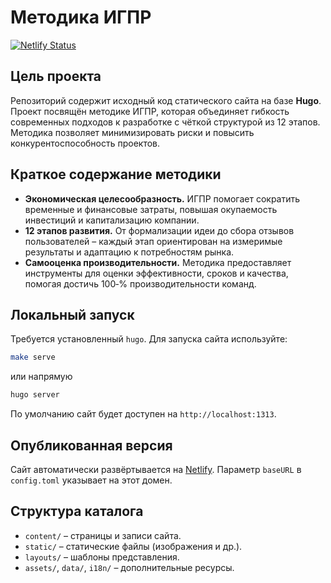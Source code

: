 # Методика ИГПР

[![Netlify Status](https://api.netlify.com/api/v1/badges/2b00721b-23d3-4539-9be2-cc8510661854/deploy-status)](https://app.netlify.com/sites/petaflops-guru/deploys)

## Цель проекта

Репозиторий содержит исходный код статического сайта на базе **Hugo**. Проект посвящён методике ИГПР, которая объединяет гибкость современных подходов к разработке с чёткой структурой из 12 этапов. Методика позволяет минимизировать риски и повысить конкурентоспособность проектов.

## Краткое содержание методики

- **Экономическая целесообразность.** ИГПР помогает сократить временные и финансовые затраты, повышая окупаемость инвестиций и капитализацию компании.
- **12 этапов развития.** От формализации идеи до сбора отзывов пользователей – каждый этап ориентирован на измеримые результаты и адаптацию к потребностям рынка.
- **Самооценка производительности.** Методика предоставляет инструменты для оценки эффективности, сроков и качества, помогая достичь 100‑% производительности команд.

## Локальный запуск

Требуется установленный `hugo`. Для запуска сайта используйте:

```bash
make serve
```
или напрямую
```bash
hugo server
```

По умолчанию сайт будет доступен на `http://localhost:1313`.

## Опубликованная версия

Сайт автоматически развёртывается на [Netlify](https://petaflops.guru/). Параметр `baseURL` в `config.toml` указывает на этот домен.

## Структура каталога

- `content/` – страницы и записи сайта.
- `static/` – статические файлы (изображения и др.).
- `layouts/` – шаблоны представления.
- `assets/`, `data/`, `i18n/` – дополнительные ресурсы.

